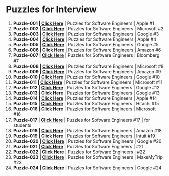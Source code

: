 # Puzzles for Interview

1. **Puzzle-001 | <a href="https://www.youtube.com/shorts/9uOsB39DwGM"> Click Here</a>** | Puzzles for Software Engineers | Apple #1
2. **Puzzle-002 | <a href="https://www.youtube.com/shorts/BK3vofe-dpw"> Click Here</a>** | Puzzles for Software Engineers | Microsoft #2
3. **Puzzle-003 | <a href="https://www.youtube.com/shorts/7fHBgiruWI0"> Click Here</a>** | Puzzles for Software Engineers | Google #3
4. **Puzzle-004 | <a href="https://www.youtube.com/shorts/XF4l1T8kLUo"> Click Here</a>** | Puzzles for Software Engineers | Apple #4
5. **Puzzle-005 | <a href="https://www.youtube.com/shorts/ugn5t8xGHio"> Click Here</a>** | Puzzles for Software Engineers | Google #5
6. **Puzzle-006 | <a href="https://www.youtube.com/shorts/m6EjUAHwaRY"> Click Here</a>** | Puzzles for Software Engineers | Amazon #6
7. **Puzzle-007 | <a href="https://www.youtube.com/shorts/7vRBCLPPGME"> Click Here</a>** | Puzzles for Software Engineers | Bloomberg #7
8. **Puzzle-008 | <a href="https://www.youtube.com/shorts/wV2aJhbTcLo"> Click Here</a>** | Puzzles for Software Engineers | Microsoft #8
9. **Puzzle-009 | <a href="https://www.youtube.com/shorts/1LcA_A4A-lc"> Click Here</a>** | Puzzles for Software Engineers | Amazon #9
10. **Puzzle-010 | <a href="https://www.youtube.com/shorts/ALJ-AQpQvNM"> Click Here</a>** | Puzzles for Software Engineers | Google #10
11. **Puzzle-011 | <a href="https://www.youtube.com/shorts/IuWO63E-Kqs"> Click Here</a>** | Puzzles for Software Engineers | Microsoft #11
12. **Puzzle-012 | <a href="https://www.youtube.com/shorts/k7fICVfS60I"> Click Here</a>** | Puzzles for Software Engineers | Google #12
13. **Puzzle-013 | <a href="https://www.youtube.com/shorts/1r-8fc7LMHo"> Click Here</a>** | Puzzles for Software Engineers | Google #13
14. **Puzzle-014 | <a href="https://www.youtube.com/shorts/dIuSKJniwEM"> Click Here</a>** | Puzzles for Software Engineers | Apple #14
15. **Puzzle-015 | <a href="https://www.youtube.com/shorts/elmI5mgY1ns"> Click Here</a>** | Puzzles for Software Engineers | Hitachi #15
16. **Puzzle-016 | <a href="https://www.youtube.com/shorts/8GwCPCUzH1w"> Click Here</a>** | Puzzles for Software Engineers | Microsoft #16
17. **Puzzle-017 | <a href="https://www.youtube.com/shorts/u2XVO6g-paY"> Click Here</a>** | Puzzles for Software Engineers #17 | for students
18. **Puzzle-018 | <a href="https://www.youtube.com/shorts/vjeEOTI3tXU"> Click Here</a>** | Puzzles for Software Engineers | Amazon #18
19. **Puzzle-019 | <a href="https://www.youtube.com/shorts/9j1KaGHvBEI"> Click Here</a>** | Puzzles for Software Engineers | Intuit #19
20. **Puzzle-020 | <a href="https://www.youtube.com/shorts/7lN_YE9RZbw"> Click Here</a>** | Puzzles for Software Engineers | Google #20
21. **Puzzle-021 | <a href="https://www.youtube.com/shorts/Eq9evcrYN1w"> Click Here</a>** | Puzzles for Software Engineers | #21
22. **Puzzle-022 | <a href="https://www.youtube.com/shorts/UYQddvyCTVY"> Click Here</a>** | Puzzles for Software Engineers | #22
23. **Puzzle-023 | <a href="https://www.youtube.com/shorts/r5YXCN5pJyg"> Click Here</a>** | Puzzles for Software Engineers | MakeMyTrip #23
24. **Puzzle-024 | <a href="https://www.youtube.com/shorts/HGAw-Fqy9Lc"> Click Here</a>** | Puzzles for Software Engineers | Google #24


